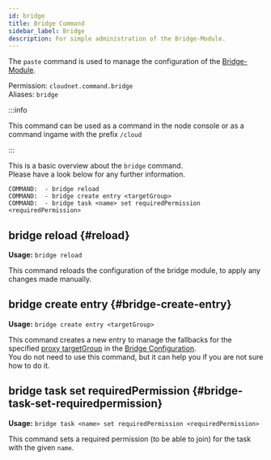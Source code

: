 ```yaml
---
id: bridge
title: Bridge Command
sidebar_label: Bridge
description: For simple administration of the Bridge-Module.
---
```


The `paste` command is used to manage the configuration of the [Bridge-Module](../modules/bridge.md).

Permission: `cloudnet.command.bridge`  
Aliases: `bridge`

:::info

This command can be used as a command in the node console or as a command ingame with the prefix `/cloud`

:::

This is a basic overview about the `bridge` command.  
Please have a look below for any further information.

```
COMMAND:  - bridge reload
COMMAND:  - bridge create entry <targetGroup>
COMMAND:  - bridge task <name> set requiredPermission <requiredPermission>
```

## bridge reload {#reload}

**Usage:** `bridge reload`

This command reloads the configuration of the bridge module, to apply any changes made manually.

## bridge create entry {#bridge-create-entry}

**Usage:** `bridge create entry <targetGroup>`

This command creates a new entry to manage the fallbacks for the specified [proxy targetGroup](./groups.md) in the [Bridge Configuration](../modules/bridge.md).  
You do not need to use this command, but it can help you if you are not sure how to do it.

## bridge task set requiredPermission {#bridge-task-set-requiredpermission}

**Usage:** `bridge task <name> set requiredPermission <requiredPermission>`

This command sets a required permission (to be able to join) for the task with the given `name`.
